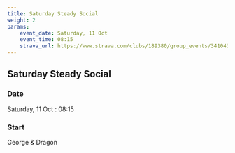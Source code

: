 ```yaml
---
title: Saturday Steady Social 
weight: 2
params:
    event_date: Saturday, 11 Oct
    event_time: 08:15
    strava_url: https://www.strava.com/clubs/189380/group_events/3410431666359804092
---
```


## Saturday Steady Social  



### Date

Saturday, 11 Oct : 08:15

### Start

George &amp; Dragon



